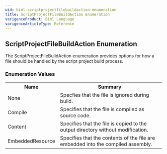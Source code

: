 ```yaml
---
uid: biml-scriptprojectfilebuildaction-enumeration
title: ScriptProjectFileBuildAction Enumeration
varigenceProduct: Biml Language
varigenceArticleType: Reference
---
```


## ScriptProjectFileBuildAction Enumeration<div class="LanguageSummary"><div class ="SummaryItem">The ScriptProjectFileBuildAction enumeration provides options for how a file should be handled by the script project build process.</div></div><div class="EnumValueGroup">### Enumeration Values<table id="EnumValue" class="MemberList"><tbody><tr><th class="MemberNameColumnHeader">Name</th><th class="MemberSummaryColumnHeader">Summary</th></tr><tr class="cd0"><td class="MemberName">None</td><td class="MemberSummary"><div class ="SummaryItem">Specfies that the file is ignored during build.</div></td></tr><tr class="cd1"><td class="MemberName">Compile</td><td class="MemberSummary"><div class ="SummaryItem">Specifies that the file is compiled as source code.</div></td></tr><tr class="cd0"><td class="MemberName">Content</td><td class="MemberSummary"><div class ="SummaryItem">Specifies that the file is copied to the output directory without modification.</div></td></tr><tr class="cd1"><td class="MemberName">EmbeddedResource</td><td class="MemberSummary"><div class ="SummaryItem">Specifies that the contents of the file are embedded into the compiled assembly.</div></td></tr></tbody></table></div>